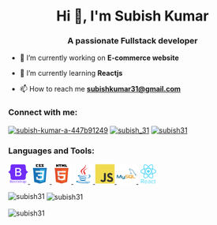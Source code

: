 <h1 align="center">Hi 👋, I'm Subish Kumar</h1>
<h3 align="center">A passionate Fullstack developer</h3>

- 🔭 I’m currently working on **E-commerce website**

- 🌱 I’m currently learning **Reactjs**

- 📫 How to reach me **subishkumar31@gmail.com**

<h3 align="left">Connect with me:</h3>
<p align="left">
<a href="https://linkedin.com/in/subish-kumar-a-447b91249" target="blank"><img align="center" src="https://raw.githubusercontent.com/rahuldkjain/github-profile-readme-generator/master/src/images/icons/Social/linked-in-alt.svg" alt="subish-kumar-a-447b91249" height="30" width="40" /></a>
<a href="https://instagram.com/subish_31" target="blank"><img align="center" src="https://raw.githubusercontent.com/rahuldkjain/github-profile-readme-generator/master/src/images/icons/Social/instagram.svg" alt="subish_31" height="30" width="40" /></a>
<a href="https://www.leetcode.com/subish31" target="blank"><img align="center" src="https://raw.githubusercontent.com/rahuldkjain/github-profile-readme-generator/master/src/images/icons/Social/leet-code.svg" alt="subish31" height="30" width="40" /></a>
</p>

<h3 align="left">Languages and Tools:</h3>
<p align="left"> <a href="https://getbootstrap.com" target="_blank" rel="noreferrer"> <img src="https://raw.githubusercontent.com/devicons/devicon/master/icons/bootstrap/bootstrap-plain-wordmark.svg" alt="bootstrap" width="40" height="40"/> </a> <a href="https://www.w3schools.com/css/" target="_blank" rel="noreferrer"> <img src="https://raw.githubusercontent.com/devicons/devicon/master/icons/css3/css3-original-wordmark.svg" alt="css3" width="40" height="40"/> </a> <a href="https://www.w3.org/html/" target="_blank" rel="noreferrer"> <img src="https://raw.githubusercontent.com/devicons/devicon/master/icons/html5/html5-original-wordmark.svg" alt="html5" width="40" height="40"/> </a> <a href="https://www.java.com" target="_blank" rel="noreferrer"> <img src="https://raw.githubusercontent.com/devicons/devicon/master/icons/java/java-original.svg" alt="java" width="40" height="40"/> </a> <a href="https://developer.mozilla.org/en-US/docs/Web/JavaScript" target="_blank" rel="noreferrer"> <img src="https://raw.githubusercontent.com/devicons/devicon/master/icons/javascript/javascript-original.svg" alt="javascript" width="40" height="40"/> </a> <a href="https://www.mysql.com/" target="_blank" rel="noreferrer"> <img src="https://raw.githubusercontent.com/devicons/devicon/master/icons/mysql/mysql-original-wordmark.svg" alt="mysql" width="40" height="40"/> </a> <a href="https://reactjs.org/" target="_blank" rel="noreferrer"> <img src="https://raw.githubusercontent.com/devicons/devicon/master/icons/react/react-original-wordmark.svg" alt="react" width="40" height="40"/> </a> </p>

<p><img align="left" src="https://github-readme-stats.vercel.app/api/top-langs?username=subish31&show_icons=true&locale=en&layout=compact" alt="subish31" /></p>

<p>&nbsp;<img align="center" src="https://github-readme-stats.vercel.app/api?username=subish31&show_icons=true&locale=en" alt="subish31" /></p>

<p><img align="center" src="https://github-readme-streak-stats.herokuapp.com/?user=subish31&" alt="subish31" /></p>
